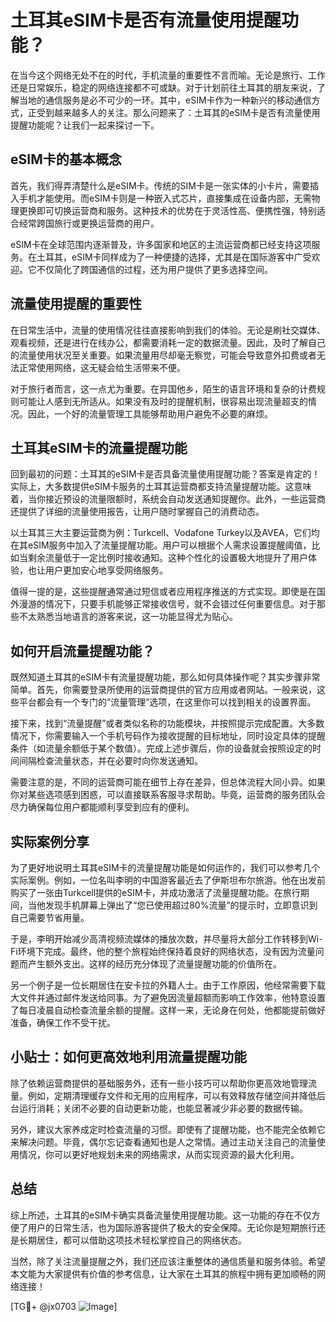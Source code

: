 # 土耳其eSIM卡是否有流量使用提醒功能？

在当今这个网络无处不在的时代，手机流量的重要性不言而喻。无论是旅行、工作还是日常娱乐，稳定的网络连接都不可或缺。对于计划前往土耳其的朋友来说，了解当地的通信服务是必不可少的一环。其中，eSIM卡作为一种新兴的移动通信方式，正受到越来越多人的关注。那么问题来了：土耳其的eSIM卡是否有流量使用提醒功能呢？让我们一起来探讨一下。

## eSIM卡的基本概念

首先，我们得弄清楚什么是eSIM卡。传统的SIM卡是一张实体的小卡片，需要插入手机才能使用。而eSIM卡则是一种嵌入式芯片，直接集成在设备内部，无需物理更换即可切换运营商和服务。这种技术的优势在于灵活性高、便携性强，特别适合经常跨国旅行或更换运营商的用户。

eSIM卡在全球范围内逐渐普及，许多国家和地区的主流运营商都已经支持这项服务。在土耳其，eSIM卡同样成为了一种便捷的选择，尤其是在国际游客中广受欢迎。它不仅简化了跨国通信的过程，还为用户提供了更多选择空间。

## 流量使用提醒的重要性

在日常生活中，流量的使用情况往往直接影响到我们的体验。无论是刷社交媒体、观看视频，还是进行在线办公，都需要消耗一定的数据流量。因此，及时了解自己的流量使用状况至关重要。如果流量用尽却毫无察觉，可能会导致意外扣费或者无法正常使用网络，这无疑会给生活带来不便。

对于旅行者而言，这一点尤为重要。在异国他乡，陌生的语言环境和复杂的计费规则可能让人感到无所适从。如果没有及时的提醒机制，很容易出现流量超支的情况。因此，一个好的流量管理工具能够帮助用户避免不必要的麻烦。

## 土耳其eSIM卡的流量提醒功能

回到最初的问题：土耳其的eSIM卡是否具备流量使用提醒功能？答案是肯定的！实际上，大多数提供eSIM卡服务的土耳其运营商都支持流量提醒功能。这意味着，当你接近预设的流量限额时，系统会自动发送通知提醒你。此外，一些运营商还提供了详细的流量使用报告，让用户随时掌握自己的消费动态。

以土耳其三大主要运营商为例：Turkcell、Vodafone Turkey以及AVEA，它们均在其eSIM服务中加入了流量提醒功能。用户可以根据个人需求设置提醒阈值，比如当剩余流量低于一定比例时接收通知。这种个性化的设置极大地提升了用户体验，也让用户更加安心地享受网络服务。

值得一提的是，这些提醒通常通过短信或者应用程序推送的方式实现。即使是在国外漫游的情况下，只要手机能够正常接收信号，就不会错过任何重要信息。对于那些不太熟悉当地语言的游客来说，这一功能显得尤为贴心。

## 如何开启流量提醒功能？

既然知道土耳其的eSIM卡有流量提醒功能，那么如何具体操作呢？其实步骤非常简单。首先，你需要登录所使用的运营商提供的官方应用或者网站。一般来说，这些平台都会有一个专门的“流量管理”选项，在这里你可以找到相关的设置界面。

接下来，找到“流量提醒”或者类似名称的功能模块，并按照提示完成配置。大多数情况下，你需要输入一个手机号码作为接收提醒的目标地址，同时设定具体的提醒条件（如流量余额低于某个数值）。完成上述步骤后，你的设备就会按照设定的时间间隔检查流量状态，并在必要时向你发送通知。

需要注意的是，不同的运营商可能在细节上存在差异，但总体流程大同小异。如果你对某些选项感到困惑，可以直接联系客服寻求帮助。毕竟，运营商的服务团队会尽力确保每位用户都能顺利享受到应有的便利。

## 实际案例分享

为了更好地说明土耳其eSIM卡的流量提醒功能是如何运作的，我们可以参考几个实际案例。例如，一位名叫李明的中国游客最近去了伊斯坦布尔旅游。他在出发前购买了一张由Turkcell提供的eSIM卡，并成功激活了流量提醒功能。在旅行期间，当他发现手机屏幕上弹出了“您已使用超过80%流量”的提示时，立即意识到自己需要节省用量。

于是，李明开始减少高清视频流媒体的播放次数，并尽量将大部分工作转移到Wi-Fi环境下完成。最终，他的整个旅程始终保持着良好的网络状态，没有因为流量问题而产生额外支出。这样的经历充分体现了流量提醒功能的价值所在。

另一个例子是一位长期居住在安卡拉的外籍人士。由于工作原因，他经常需要下载大文件并通过邮件发送给同事。为了避免因流量超额而影响工作效率，他特意设置了每日凌晨自动检查流量余额的提醒。这样一来，无论身在何处，他都能提前做好准备，确保工作不受干扰。

## 小贴士：如何更高效地利用流量提醒功能

除了依赖运营商提供的基础服务外，还有一些小技巧可以帮助你更高效地管理流量。例如，定期清理缓存文件和无用的应用程序，可以有效释放存储空间并降低后台运行消耗；关闭不必要的自动更新功能，也能显著减少非必要的数据传输。

另外，建议大家养成定时检查流量的习惯。即使有了提醒功能，也不能完全依赖它来解决问题。毕竟，偶尔忘记查看通知也是人之常情。通过主动关注自己的流量使用情况，你可以更好地规划未来的网络需求，从而实现资源的最大化利用。

## 总结

综上所述，土耳其的eSIM卡确实具备流量使用提醒功能。这一功能的存在不仅方便了用户的日常生活，也为国际游客提供了极大的安全保障。无论你是短期旅行还是长期居住，都可以借助这项技术轻松掌控自己的网络状态。

当然，除了关注流量提醒之外，我们还应该注重整体的通信质量和服务体验。希望本文能为大家提供有价值的参考信息，让大家在土耳其的旅程中拥有更加顺畅的网络连接！

[TG💪+ @jx0703 ![Image](https://github.com/user-attachments/assets/dbca1d08-cadb-493c-b0ec-ad6f7a83f270)]